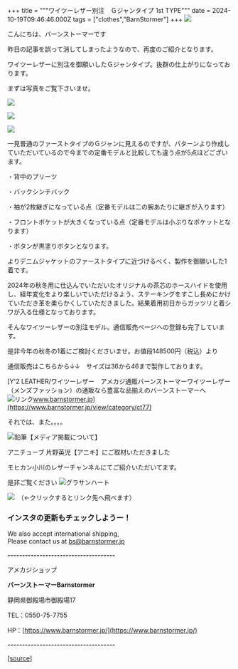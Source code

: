 +++
title = """ワイツーレザー別注　Ｇジャンタイプ 1st TYPE"""
date = 2024-10-19T09:46:46.000Z
tags = ["clothes","BarnStormer"]
+++
[![](https://stat.ameba.jp/user_images/20231023/16/barnstormer-go/b2/03/p/o0420015015354743273.png)](https://ameblo.jp/barnstormer-go/entry-12825670498.html)

こんにちは、バーンストーマーです

昨日の記事を誤って消してしまったようなので、再度のご紹介となります。

ワイツーレザーに別注を御願いしたＧジャンタイプ。抜群の仕上がりになっております。

まずは写真をご覧下さいませ。

[![](https://stat.ameba.jp/user_images/20241018/18/barnstormer-go/81/33/j/o0515070015499441657.jpg)](https://stat.ameba.jp/user_images/20241018/18/barnstormer-go/81/33/j/o0515070015499441657.jpg)

[![](https://stat.ameba.jp/user_images/20241018/18/barnstormer-go/d6/d0/j/o0466070015499441670.jpg)](https://stat.ameba.jp/user_images/20241018/18/barnstormer-go/d6/d0/j/o0466070015499441670.jpg)

[![](https://stat.ameba.jp/user_images/20241018/18/barnstormer-go/1c/44/j/o0541070015499441662.jpg)](https://stat.ameba.jp/user_images/20241018/18/barnstormer-go/1c/44/j/o0541070015499441662.jpg)

一見普通のファーストタイプのＧジャンに見えるのですが、パターンより作成していただいているので今までの定番モデルと比較しても違う点が5点ほどございます。

・背中のプリーツ

・バックシンチバック

・袖が2枚継ぎになっている点（定番モデルは二の腕あたりに継ぎが入ります）

・フロントポケットが大きくなっている点（定番モデルは小ぶりなポケットとなります）

・ボタンが黒塗りボタンとなります。

よりデニムジャケットのファーストタイプに近づけるべく、製作を御願いした1着です。

2024年の秋冬用に仕込んでいただいたオリジナルの茶芯のホースハイドを使用し、経年変化をより楽しいでいただけるよう、ステーキングをすこし長めにかけていただき革を柔らかくしていただきました。結果着用初日からガッツリと着シワが入る仕様となっております。

そんなワイツーレザーの別注モデル。通信販売ページへの登録も完了しています。

是非今年の秋冬の1着にご検討くださいませ。お値段148500円（税込）より

通信販売はこちらから↓↓　サイズは36から46まで製作しております。

[Y'2 LEATHER/ワイツーレザー　アメカジ通販バーンストーマーワイツーレザー（メンズファッション）の通販なら豊富な品揃えのバーンストーマーへ![リンク](https://c.stat100.ameba.jp/ameblo/symbols/v3.20.0/svg/gray/editor_link.svg)www.barnstormer.jp](https://www.barnstormer.jp/view/category/ct77)

それでは、また。。。。

![鉛筆](https://stat100.ameba.jp/blog/ucs/img/char/char3/519.png)【メディア掲載について】

アニチューブ 片野英児【アニキ】にご取材いただきました

モヒカン小川のレザーチャンネルにてご紹介いただいてます。

是非ご覧ください ![グラサンハート](https://stat100.ameba.jp/blog/ucs/img/char/char3/148.png)

[![](https://stat.ameba.jp/user_images/20230412/16/barnstormer-go/6a/23/p/o0108010815269242493.png)](https://www.instagram.com/barnstormer_daily/)　（←クリックするとリンク先へ飛べます）

### インスタの更新もチェックしようー！

We also accept international shipping,  
Please contact us at bs@barnstormer.jp

**\-------------------------------------**

アメカジショップ

**バーンストーマーBarnstormer**

静岡県御殿場市御殿場17

TEL：0550-75-7755

HP：[https://www.barnstormer.jp/](https://www.barnstormer.jp/)

**\-------------------------------------**

[[source]](https://ameblo.jp/barnstormer-go/entry-12871871150.html)
